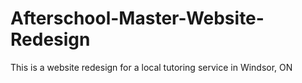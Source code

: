 # Afterschool-Master-Website-Redesign
This is a website redesign for a local tutoring service in Windsor, ON
